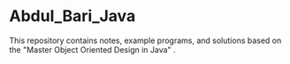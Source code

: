 # Abdul_Bari_Java
This repository contains notes, example programs, and solutions based on the "Master Object Oriented Design in Java" .
